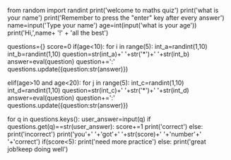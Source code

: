 from random import randint
print('welcome to maths quiz')
print('what is your name')
print('Remember to press the "enter" key after every answer')
name=input('Type your name')
age=int(input('what is your age'))
print('Hi,',name+ '!' + 'all the best')

questions={}
score=0
if(age<10):
  for i in range(5):
    int_a=randint(1,10)
    int_b=randint(1,10)
    question=str(int_a)+' '+str('*')+' '+str(int_b)
    answer=eval(question)
    question+=':'
    questions.update({question:str(answer)})

elif(age>10 and age<20):
  for j in range(5):
    int_c=randint(1,10)
    int_d=randint(1,10)
    question=str(int_c)+' '+str('*')+' '+str(int_d)
    answer=eval(question)
    question+=':'
    questions.update({question:str(answer)})
    
for q in questions.keys():
  user_answer=input(q)
  if questions.get(q)==str(user_answer):
      score+=1 
      print('correct')
  else:
      print('incorrect')
print('you'+' '+'got'+' '+str(score)+' '+'number'+' '+'correct')
if(score<5):
    print('need more practice')
else:
    print('great job!keep doing well')
